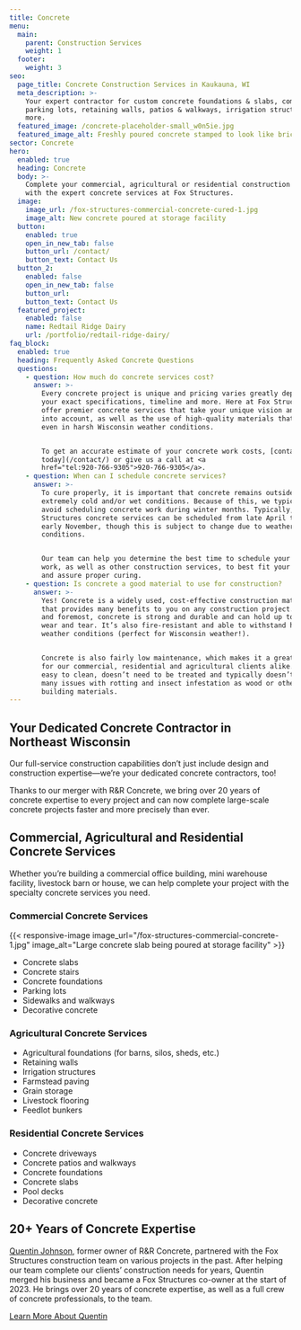 ```yaml
---
title: Concrete
menu:
  main:
    parent: Construction Services
    weight: 1
  footer:
    weight: 3
seo:
  page_title: Concrete Construction Services in Kaukauna, WI
  meta_description: >-
    Your expert contractor for custom concrete foundations & slabs, commercial
    parking lots, retaining walls, patios & walkways, irrigation structures &
    more.
  featured_image: /concrete-placeholder-small_w0n5ie.jpg
  featured_image_alt: Freshly poured concrete stamped to look like brick cobblestones
sector: Concrete
hero:
  enabled: true
  heading: Concrete
  body: >-
    Complete your commercial, agricultural or residential construction project
    with the expert concrete services at Fox Structures.
  image:
    image_url: /fox-structures-commercial-concrete-cured-1.jpg
    image_alt: New concrete poured at storage facility
  button:
    enabled: true
    open_in_new_tab: false
    button_url: /contact/
    button_text: Contact Us
  button_2:
    enabled: false
    open_in_new_tab: false
    button_url:
    button_text: Contact Us
  featured_project:
    enabled: false
    name: Redtail Ridge Dairy
    url: /portfolio/redtail-ridge-dairy/
faq_block:
  enabled: true
  heading: Frequently Asked Concrete Questions
  questions:
    - question: How much do concrete services cost?
      answer: >-
        Every concrete project is unique and pricing varies greatly depending on
        your exact specifications, timeline and more. Here at Fox Structures, we
        offer premier concrete services that take your unique vision and needs
        into account, as well as the use of high-quality materials that last,
        even in harsh Wisconsin weather conditions. 


        To get an accurate estimate of your concrete work costs, [contact us
        today](/contact/) or give us a call at <a
        href="tel:920-766-9305">920-766-9305</a>.
    - question: When can I schedule concrete services?
      answer: >-
        To cure properly, it is important that concrete remains outside of
        extremely cold and/or wet conditions. Because of this, we typically
        avoid scheduling concrete work during winter months. Typically, Fox
        Structures concrete services can be scheduled from late April through
        early November, though this is subject to change due to weather
        conditions. 


        Our team can help you determine the best time to schedule your concrete
        work, as well as other construction services, to best fit your schedule
        and assure proper curing.
    - question: Is concrete a good material to use for construction?
      answer: >-
        Yes! Concrete is a widely used, cost-effective construction material
        that provides many benefits to you on any construction project. First
        and foremost, concrete is strong and durable and can hold up to a lot of
        wear and tear. It’s also fire-resistant and able to withstand harsh
        weather conditions (perfect for Wisconsin weather!). 


        Concrete is also fairly low maintenance, which makes it a great choice
        for our commercial, residential and agricultural clients alike. It’s
        easy to clean, doesn’t need to be treated and typically doesn’t have as
        many issues with rotting and insect infestation as wood or other common
        building materials. 
---
```

## Your Dedicated Concrete Contractor in Northeast Wisconsin

Our full-service construction capabilities don’t just include design and construction expertise—we’re your dedicated concrete contractors, too!

Thanks to our merger with R&R Concrete, we bring over 20 years of concrete expertise to every project and can now complete large-scale concrete projects faster and more precisely than ever.

## Commercial, Agricultural and Residential Concrete Services

Whether you’re building a commercial office building, mini warehouse facility, livestock barn or house, we can help complete your project with the specialty concrete services you need.

### Commercial Concrete Services

{{< responsive-image image_url="/fox-structures-commercial-concrete-1.jpg" image_alt="Large concrete slab being poured at storage facility" >}}

* Concrete slabs
* Concrete stairs
* Concrete foundations
* Parking lots
* Sidewalks and walkways
* Decorative concrete

### Agricultural Concrete Services

* Agricultural foundations (for barns, silos, sheds, etc.)
* Retaining walls
* Irrigation structures
* Farmstead paving
* Grain storage
* Livestock flooring
* Feedlot bunkers

### Residential Concrete Services

* Concrete driveways
* Concrete patios and walkways
* Concrete foundations
* Concrete slabs
* Pool decks
* Decorative concrete

## 20+ Years of Concrete Expertise

[Quentin Johnson](/about/leadership/quentin-johnson/), former owner of R&R Concrete, partnered with the Fox Structures construction team on various projects in the past. After helping our team complete our clients’ construction needs for years, Quentin merged his business and became a Fox Structures co-owner at the start of 2023. He brings over 20 years of concrete expertise, as well as a full crew of concrete professionals, to the team.

<a class="btn btn--secondary" href="/about/leadership/quentin-johnson/">Learn More About Quentin</a>
